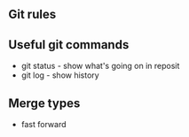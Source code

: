 ## Git rules 

## Useful git commands
- git status - show what's going on in reposit
- git log - show history

## Merge types
- fast forward